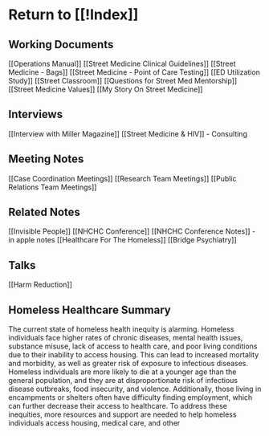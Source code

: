 # Return to [[!Index]]

## Working Documents
[[Operations Manual]]
[[Street Medicine Clinical Guidelines]]
[[Street Medicine - Bags]]
[[Street Medicine - Point of Care Testing]]
[[ED Utilization Study]]
[[Street Classroom]]
[[Questions for Street Med Mentorship]]
[[Street Medicine Values]]
[[My Story On Street Medicine]]
## Interviews
[[Interview with Miller Magazine]]
[[Street Medicine & HIV]] - Consulting

## Meeting Notes
[[Case Coordination Meetings]]
[[Research Team Meetings]]
[[Public Relations Team Meetings]]
## Related Notes
[[Invisible People]]
[[NHCHC Conference]]
[[NHCHC Conference Notes]] - in apple notes
[[Healthcare For The Homeless]]
[[Bridge Psychiatry]]

## Talks
[[Harm Reduction]]


## Homeless Healthcare Summary
The current state of homeless health inequity is alarming. Homeless individuals face higher rates of chronic diseases, mental health issues, substance misuse, lack of access to health care, and poor living conditions due to their inability to access housing. This can lead to increased mortality and morbidity, as well as greater risk of exposure to infectious diseases. Homeless individuals are more likely to die at a younger age than the general population, and they are at disproportionate risk of infectious disease outbreaks, food insecurity, and violence. Additionally, those living in encampments or shelters often have difficulty finding employment, which can further decrease their access to healthcare. To address these inequities, more resources and support are needed to help homeless individuals access housing, medical care, and other